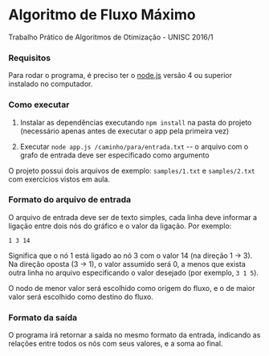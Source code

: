 # Algoritmo de Fluxo Máximo

Trabalho Prático de Algoritmos de Otimização - UNISC 2016/1

### Requisitos

Para rodar o programa, é preciso ter o [node.js](https://nodejs.org/en/) versão 4 ou superior instalado no computador.

### Como executar

1. Instalar as dependências executando `npm install` na pasta do projeto (necessário apenas antes de executar o app pela primeira vez)

2. Executar `node app.js /caminho/para/entrada.txt` -- o arquivo com o grafo de entrada deve ser especificado como argumento

O projeto possui dois arquivos de exemplo: `samples/1.txt` e `samples/2.txt` com exercícios vistos em aula.

### Formato do arquivo de entrada

O arquivo de entrada deve ser de texto simples, cada linha deve informar a ligação entre dois nós do gráfico e o valor da ligação. Por exemplo:

`1 3 14`

Significa que o nó 1 está ligado ao nó 3 com o valor 14 (na direção 1 → 3). Na direção oposta (3 → 1), o valor assumido será 0, a menos que exista outra linha no arquivo especificando o valor desejado (por exemplo, `3 1 5`).

O nodo de menor valor será escolhido como origem do fluxo, e o de maior valor será escolhido como destino do fluxo.

### Formato da saída

O programa irá retornar a saída no mesmo formato da entrada, indicando as relações entre todos os nós com seus valores, e a soma ao final.